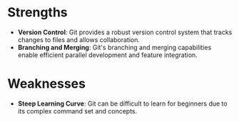# Strengths
- **Version Control**: Git provides a robust version control system that tracks changes to files and allows collaboration.
- **Branching and Merging**: Git's branching and merging capabilities enable efficient parallel development and feature integration.
# Weaknesses
- **Steep Learning Curve**: Git can be difficult to learn for beginners due to its complex command set and concepts.